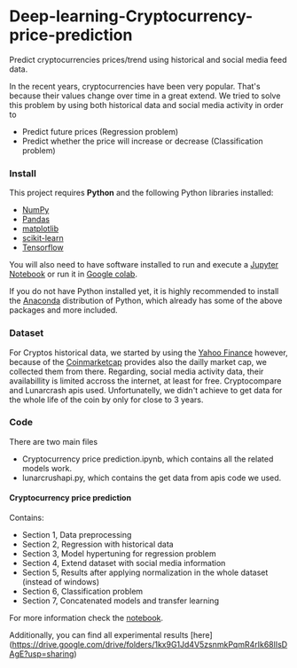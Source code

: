 # Deep-learning-Cryptocurrency-price-prediction
Predict cryptocurrencies prices/trend using historical and social media feed data.

In the recent years, cryptocurrencies have been very popular. 
That's because their values change over time in a great extend. 
We tried to solve this problem by using both historical data and social media activity in order to 

- Predict future prices (Regression problem)
- Predict whether the price will increase or decrease (Classification problem)

### Install

This project requires **Python** and the following Python libraries installed:

- [NumPy](http://www.numpy.org/)
- [Pandas](http://pandas.pydata.org/)
- [matplotlib](http://matplotlib.org/)
- [scikit-learn](http://scikit-learn.org/stable/)
- [Tensorflow](https://www.tensorflow.org/)

You will also need to have software installed to run and execute a [Jupyter Notebook](http://ipython.org/notebook.html) or run it in [Google colab](https://colab.research.google.com/).

If you do not have Python installed yet, it is highly recommended to install the [Anaconda](http://continuum.io/downloads) distribution of Python, which already has some of the above packages and more included. 

### Dataset

For Cryptos historical data, we started by using the [Yahoo Finance](https://finance.yahoo.com/) however, because of the [Coinmarketcap](https://coinmarketcap.com/) provides also the dailly market cap, we collected them from there.
Regarding, social media activity data, their availabillity is limited accross the internet, at least for free. 
Cryptocompare and Lunarcrash apis used. 
Unfortunatelly, we didn't achieve to get data for the whole life of the coin by only for close to 3 years.

### Code

There are two main files
- Cryptocurrency price prediction.ipynb, which contains all the related models work.
- lunarcrushapi.py, which contains the get data from apis code we used.

#### Cryptocurrency price prediction

Contains:
- Section 1, Data preprocessing 
- Section 2, Regression with historical data 
- Section 3, Model hypertuning for regression problem 
- Section 4, Extend dataset with social media information
- Section 5, Results after applying normalization in the whole dataset (instead of windows)
- Section 6, Classification problem
- Section 7, Concatenated models and transfer learning

For more information check the [notebook](https://nbviewer.jupyter.org/github/teoad95/Deep-learning-Cryptocurrency-price-prediction/blob/main/Cryptocurrency%20price%20prediction.ipynb).

Additionally, you can find all experimental results [here] (https://drive.google.com/drive/folders/1kx9G1Jd4V5zsnmkPqmR4rIk68lIsDAgE?usp=sharing)

